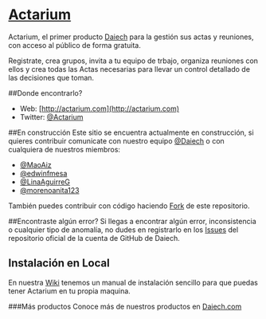 # [Actarium](http://actarium.com)

Actarium, el primer producto [Daiech](http://daiech.com) para la gestión sus actas y reuniones, con acceso al público de forma gratuita.

Registrate, crea grupos, invita a tu equipo de trbajo, organiza reuniones con ellos y crea todas las Actas necesarias para llevar un control detallado de las decisiones que toman.


##Donde encontrarlo?
* Web: [http://actarium.com](http://actarium.com)
* Twitter: [@Actarium](http://twitter.com/Actarium)

##En construcción
Este sitio se encuentra actualmente en construcción, si quieres contribuir comunicate con nuestro equipo [@Daiech](http://twitter.com/daiech) o con cualquiera de nuestros miembros:

* [@MaoAiz](http://twitter.com/MaoAiz)
* [@edwinfmesa](http://twitter.com/edwinfmesa)
* [@LinaAguirreG](http://twitter.com/LinaAguirreG)
* [@morenoanita123](http://twitter.com/morenoanita123)

También puedes contribuir con código haciendo [Fork](https://help.github.com/articles/fork-a-repo) de este repositorio.

##Encontraste algún error?
Si llegas a encontrar algún error, inconsistencia o cualquier tipo de anomalía, no dudes en registrarlo en los [Issues](https://github.com/MaoAiz/Actarium/issues) del repositorio oficial de la cuenta de GitHub de Daiech.


## Instalación en Local
En nuestra [Wiki](https://github.com/MaoAiz/Actarium/wiki) tenemos un manual de instalación sencillo para que puedas tener Actarium en tu propia maquina.


###Más productos
Conoce más de nuestros productos en [Daiech.com](http://daiech.com)
